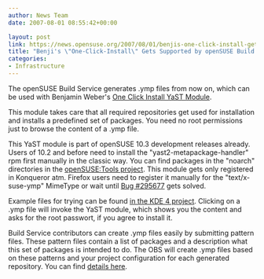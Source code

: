 ```yaml
---
author: News Team
date: 2007-08-01 08:55:42+00:00

layout: post
link: https://news.opensuse.org/2007/08/01/benjis-one-click-install-gets-supported-by-opensuse-build-service/
title: "Benji's \"One-Click-Install\" Gets Supported by openSUSE Build Service"
categories:
- Infrastructure
---
```

The openSUSE Build Service generates .ymp files from now on, which can be used with Benjamin Weber's [One Click Install YaST Module](http://en.opensuse.org/Standards/One_Click_Install).

This module takes care that all required repositories get used for installation and installs a predefined set of packages. You need no root permissions just to browse the content of a .ymp file.

<!-- more -->

This YaST module is part of openSUSE 10.3 development releases already. Users of 10.2 and before need to install the "yast2-metapackage-handler" rpm first manually in the classic way. You can find packages in the "noarch" directories in the [openSUSE:Tools project](http://download.opensuse.org/repositories/openSUSE:/Tools/). This module gets only registered in Konqueror atm. Firefox users need to register it manually for the "text/x-suse-ymp" MimeType or wait until [Bug #295677](https://bugzilla.novell.com/show_bug.cgi?id=295677) gets solved.

Example files for trying can be found [in the KDE 4 project](http://download.opensuse.org/repositories/KDE:/KDE4/). Clicking on a .ymp file will invoke the YaST module, which shows you the content and asks for the root passwort, if you agree to install it.

Build Service contributors can create .ymp files easily by submitting pattern files. These pattern files contain a list of packages and a description what this set of packages is intended to do. The OBS will create .ymp files based on these patterns and your project configuration for each generated repository. You can find [details here](http://lists.opensuse.org/opensuse-buildservice/2007-07/msg00177.html).
